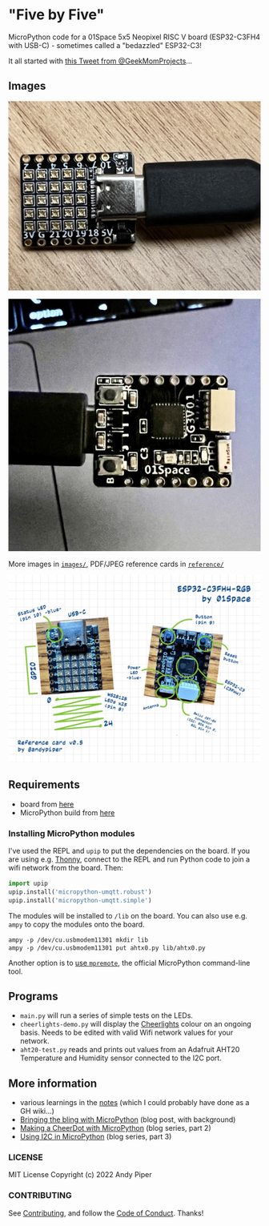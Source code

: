# "Five by Five"

MicroPython code for a 01Space 5x5 Neopixel RISC V board (ESP32-C3FH4 with USB-C) - sometimes called a "bedazzled" ESP32-C3!

It all started with [this Tweet from @GeekMomProjects](https://twitter.com/GeekMomProjects/status/1479210241807900676)...

## Images

![01Space board](images/board-neopixels.jpeg)

![01Space board reverse](images/board-chips.jpeg)

More images in [`images/`](images/), PDF/JPEG reference cards in [`reference/`](reference/)

![Annotated board](/reference/ESP32-C3FH4-RGB-reference.jpeg)

## Requirements

- board from [here](https://banggood.com/ESP32-C3-Development-Board-RISC-V-WiFi-Bluetooth-IoT-Development-Board-Compatible-with-Python-p-1914005.html)
- MicroPython build from [here](https://micropython.org/download/esp32c3-usb/)

### Installing MicroPython modules

I've used the REPL and `upip` to put the dependencies on the board. If you are using e.g. [Thonny](https://thonny.org/), connect to the REPL and run Python code to join a wifi network from the board. Then:

```python
import upip
upip.install('micropython-umqtt.robust')
upip.install('micropython-umqtt.simple')
```

The modules will be installed to `/lib` on the board. You can also use e.g. `ampy` to copy the modules onto the board.

```text
ampy -p /dev/cu.usbmodem11301 mkdir lib
ampy -p /dev/cu.usbmodem11301 put ahtx0.py lib/ahtx0.py
```

Another option is to [use `mpremote`](https://docs.micropython.org/en/latest/reference/mpremote.html), the official MicroPython command-line tool.

## Programs

- `main.py` will run a series of simple tests on the LEDs.
- `cheerlights-demo.py` will display the [Cheerlights](https://cheerlights.com) colour on an ongoing basis. Needs to be edited with valid Wifi network values for your network.
- `aht20-test.py` reads and prints out values from an Adafruit AHT20 Temperature and Humidity sensor connected to the I2C port.

## More information

- various learnings in the [notes](notes.md) (which I could probably have done as a GH wiki...)
- [Bringing the bling with MicroPython](https://dev.to/andypiper/bringing-the-bling-with-micropython-hn1) (blog post, with background)
- [Making a CheerDot with MicroPython](https://dev.to/andypiper/making-a-cheerdot-with-micropython-3ocf) (blog series, part 2)
- [Using I2C in MicroPython](https://dev.to/andypiper/using-i2c-in-micropython-4b9n) (blog series, part 3)

### LICENSE

MIT License Copyright (c) 2022 Andy Piper

### CONTRIBUTING

See [Contributing](CONTRIBUTING.md), and follow the [Code of Conduct](.github/CODE_OF_CONDUCT.md). Thanks!
